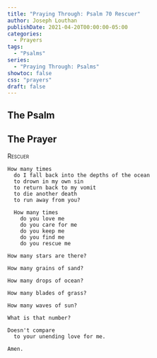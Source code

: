 ```yaml
---
title: "Praying Through: Psalm 70 Rescuer"
author: Joseph Louthan
publishDate: 2021-04-20T00:00:00-05:00
categories:
  - Prayers
tags:
  - "Psalms"
series:
  - "Praying Through: Psalms"
showtoc: false
css: "prayers"
draft: false
---
```

## The Psalm

## The Prayer

<div style="font-variant: small-caps;">
Rescuer
</div>

```text
How many times
  do I fall back into the depths of the ocean
  to drown in my own sin
  to return back to my vomit
  to die another death
  to run away from you?

  How many times
    do you love me
    do you care for me
    do you keep me
    do you find me
    do you rescue me

How many stars are there?

How many grains of sand?

How many drops of ocean?

How many blades of grass?

How many waves of sun?

What is that number?

Doesn't compare
  to your unending love for me.

Amen.
```
